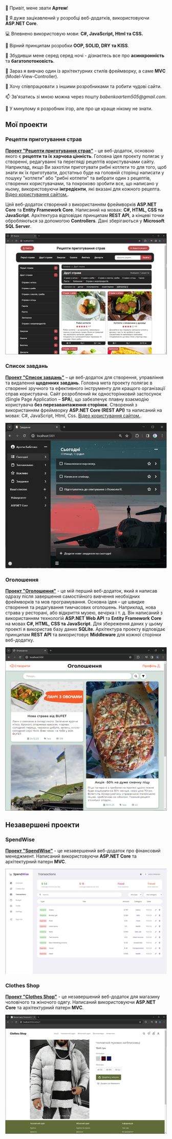 👋 Привіт, мене звати **Артем**!

👀 Я дуже зацікавлений у розробці веб-додатків, використовуючи **ASP.NET Core**.

💻 Впевнено використовую мови: **С#, JavaScript, Html та СSS.**

📜 Вірний принципам розробки **OOP, SOLID, DRY та KISS**.

🚀 Збудивши мене серед серед ночі - дізнаєтесь все про **асинхронність** та **багатопотоковість**.

🌱 Зараз я вивчаю один із архітектурних стилів фреймворку, а саме **MVС** (Model-View-Controller).

💞️ Хочу співпрацювати з іншими розробниками та робити чудові сайти.

📫 Зв'язатись зі мною можна через пошту _babenkoartem505@gmail.com_.

🤭 У минулому я розробник ігор, але про це краще нікому не знати.

## Мої проекти

### Рецепти приготування страв 
**[Проект "Рецепти приготування страв"](https://github.com/Artem-Babenko/RecipeWebApp)** - це веб-додаток, основою якого є **рецепти та їх харчова цінність**. Головна ідея проекту полягає у створенні, редагуванні та перегляді рецептів користувачами сайту. Наприклад, якщо Ви захотіли приготувати рибні котлети то для того, щоб знати як їх приготувати, достатньо буде на головній сторінці написати у пошуку "котлети" або "рибні котлети" та вибрати один з рецептів, створених користувачами, та покроково зробити все, що написано у ньому, використовуючи **інгредієнти**, які вказані для кожного рецепта. [Відео користування сайтом.](https://www.youtube.com/watch?v=AAtlV8M_Plo). 

Цей веб-додаток створений з використанням фреймворків **ASP.NET Core** та **Entity Framework Core**. Написаний на мовах: **C#, HTML, CSS та JavaScript**. Архітектура відповідає принципам **REST API**, а кінцеві точки обробляються за допомогою **Controllers**. Дані зберігаються у **Microsoft SQL Server**.

![](https://github.com/Artem-Babenko/RecipeWebApp/blob/37d0fc4adc42f52cf48cb7b220430531a77ad34c/Screenshots/%D0%B3%D0%BE%D0%BB%D0%BE%D0%B2%D0%BD%D0%B0.jpg)

### Список завдань
**[Проект "Список завдань"](https://github.com/Artem-Babenko/TasksWebApp)** – це веб-додаток для створення, управління та видалення **щоденних завдань**. Головна мета проекту полягає в створенні зручного та ефективного інструменту для кращого організації справ користувача. Сайт розроблений як односторінковий застосунок (Single Page Application – **SPA**), що забезпечує плавну взаємодію користувача **без перезавантаження сторінок**. Створений з використанням фреймворку **ASP.NET Core (REST API)** та написаний на мовах: C#, JavaScript, Html, Css. [Відео користування сайтом.](https://youtu.be/y8n83VHEKAM).

![](https://github.com/Artem-Babenko/TasksWebApp/blob/a990da1fb152baa0c2aa8d2c9046b079c2bbcb3c/Screenshots/today.jpg)

### Оголошення
**[Проект "Оголошення"](https://github.com/Artem-Babenko/AnnouncementWebApp)** - це мій перший веб-додаток, який я написав одразу після завершення самостійного вивчення необхідних фреймворків та мов програмування. Основна ідея – це швидке створення та редагування тимчасових оголошень. Наприклад, нова страва у ресторані, або відкриття музею, вечірка і т. д. Він написаний з використанням технологій **ASP.NET Web API** та **Entity Framework Core** на мовах **С#,  HTML, CSS та JavaScript**. Для збереження даних у цьому проекті я використав базу даних **SQLite**. Архітектура проекту відповідає принципам **REST API** та використовує **Middleware** для кожної сторінки веб-додатку.

![](https://github.com/Artem-Babenko/AnnouncementWebApp/blob/8e59413e13d10ac43c78a58d8bf4e16fef1d0c89/Screenshots/%D0%B3%D0%BE%D0%BB%D0%BE%D0%B2%D0%BD%D0%B0.jpg)

## Незавершені проекти
### SpendWise
**[Проект "SpendWise"](https://github.com/Artem-Babenko/SpendWiseWebApp)** - це незавершений веб-додаток про фінансовий менеджмент. Написаний використовуючи **ASP.NET Core** та архітектурний патерн **MVC**.

![](https://github.com/Artem-Babenko/SpendWiseWebApp/blob/f23d7dfc8dab79c8b19dbffb289690369a33597e/Screenshots/transactions.jpg)

### Clothes Shop
**[Проект "Clothes Shop"](https://github.com/Artem-Babenko/ClothesShopWebApp)** - це незавершений веб-додаток для магазину чоловічого та жіночого одягу. Написаний використовуючи **ASP.NET Core** та архітектурний патерн **MVC**.

![](https://github.com/Artem-Babenko/ClothesShopWebApp/blob/3d30863e4db48a57f430affe4cc7d9369c433d12/Screenshots/photo.png)
